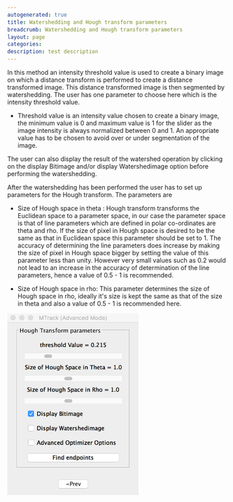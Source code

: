 ```yaml
---
autogenerated: true
title: Watershedding and Hough transform parameters
breadcrumb: Watershedding and Hough transform parameters
layout: page
categories: 
description: test description
---
```


In this method an intensity threshold value is used to create a binary image on which a distance transform is performed to create a distance transformed image. This distance transformed image is then segmented by watershedding. The user has one parameter to choose here which is the intensity threshold value.

-   Threshold value is an intensity value chosen to create a binary image, the minimum value is 0 and maximum value is 1 for the slider as the image intensity is always normalized between 0 and 1. An appropriate value has to be chosen to avoid over or under segmentation of the image.

The user can also display the result of the watershed operation by clicking on the display Bitimage and/or display Watershedimage option before performing the watershedding.

After the watershedding has been performed the user has to set up parameters for the Hough transform. The parameters are

-   Size of Hough space in theta : Hough transform transforms the Euclidean space to a parameter space, in our case the parameter space is that of line parameters which are defined in polar co-ordinates are theta and rho. If the size of pixel in Hough space is desired to be the same as that in Euclidean space this parameter should be set to 1. The accuracy of determining the line parameters does increase by making the size of pixel in Hough space bigger by setting the value of this parameter less than unity. However very small values such as 0.2 would not lead to an increase in the accuracy of determination of the line parameters, hence a value of 0.5 - 1 is recommended.

<!-- -->

-   Size of Hough space in rho: This parameter determines the size of Hough space in rho, ideally it's size is kept the same as that of the size in theta and also a value of 0.5 - 1 is recommended here.

<img src="/images/pages/Advanced2.png" width="300"/>
